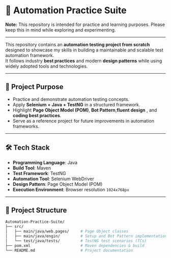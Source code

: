 # 🧪 Automation Practice Suite  
**Note:** This repository is intended for practice and learning purposes. Please keep this in mind while exploring and experimenting.

---

This repository contains an **automation testing project from scratch** designed to showcase my skills in building a maintainable and scalable test automation framework.  
It follows industry **best practices** and modern **design patterns** while using widely adopted tools and technologies.  

---

## 🚀 Project Purpose  

- Practice and demonstrate automation testing concepts.  
- Apply **Selenium + Java + TestNG** in a structured framework.  
- Highlight **Page Object Model (POM)**, **Bot Pattern**,**fluent design** , and **coding best practices**.  
- Serve as a reference project for future improvements in automation frameworks.  

---

## 🛠️ Tech Stack  

- **Programming Language**: Java  
- **Build Tool**: Maven  
- **Test Framework**: TestNG  
- **Automation Tool**: Selenium WebDriver  
- **Design Pattern**: Page Object Model (POM)  
- **Execution Environment**: Browser resolution `1024x768px`  

---

## 📂 Project Structure  

```bash
Automation-Practice-Suite/
├── src/
│   ├── main/java/web.pages/     # Page Object classes
│   ├── main/java/engin/         # Setup and Bot Pattern implementation
│   └── test/java/tests/         # TestNG test scenarios (TCs)
├── pom.xml                      # Maven dependencies & build
└── README.md                    # Project documentation

